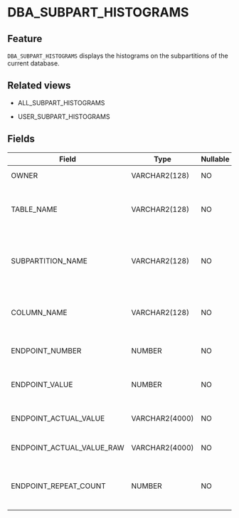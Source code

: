 DBA_SUBPART_HISTOGRAMS
===========================================

Feature
--------------------

`DBA_SUBPART_HISTOGRAMS` displays the histograms on the subpartitions of the current database.

Related views
----------------------

* ALL_SUBPART_HISTOGRAMS

* USER_SUBPART_HISTOGRAMS

Fields
----------------------

| Field                     | Type           | Nullable | Description                                                        |
|---------------------------|----------------|----------|--------------------------------------------------------------------|
| OWNER                     | VARCHAR2(128)  | NO       | The owner of the histogram.                                        |
| TABLE_NAME                | VARCHAR2(128)  | NO       | The name of the table where the histogram belongs.                 |
| SUBPARTITION_NAME         | VARCHAR2(128)  | NO       | The name of the subpartition where the histogram belongs.          |
| COLUMN_NAME               | VARCHAR2(128)  | NO       | The name of the column where the histogram belongs.                |
| ENDPOINT_NUMBER           | NUMBER         | NO       | The number of bucket accumulations.                                |
| ENDPOINT_VALUE            | NUMBER         | NO       | The normalized endpoint value of the bucket.                       |
| ENDPOINT_ACTUAL_VALUE     | VARCHAR2(4000) | NO       | The endpoint value of the bucket.                                  |
| ENDPOINT_ACTUAL_VALUE_RAW | VARCHAR2(4000) | NO       | The binary endpoint value of the bucket.                           |
| ENDPOINT_REPEAT_COUNT     | NUMBER         | NO       | The number of times that the endpoint value of the bucket appears. |
